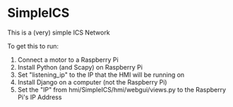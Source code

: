 # SimpleICS

This is a (very) simple ICS Network

To get this to run:

1. Connect a motor to a Raspberry Pi
2. Install Python (and Scapy) on Raspberry Pi
3. Set "listening_ip" to the IP that the HMI will be running on
4. Install Django on a computer (not the Raspberry Pi)
5. Set the "IP" from hmi/SimpleICS/hmi/webgui/views.py to the Raspberry Pi's IP Address
